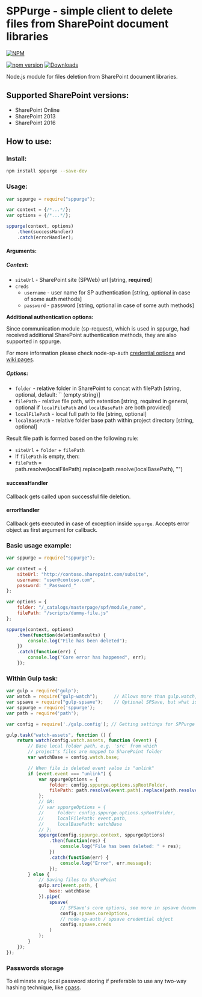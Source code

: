 # SPPurge - simple client to delete files from SharePoint document libraries

[![NPM](https://nodei.co/npm/sppurge.png?mini=true&downloads=true&downloadRank=true&stars=true)](https://nodei.co/npm/sppurge/)

[![npm version](https://badge.fury.io/js/sppurge.svg)](https://badge.fury.io/js/sppurge)
[![Downloads](https://img.shields.io/npm/dm/sppurge.svg)](https://www.npmjs.com/package/sppurge)

Node.js module for files deletion from SharePoint document libraries.

## Supported SharePoint versions:
- SharePoint Online
- SharePoint 2013
- SharePoint 2016

## How to use:

### Install:
```bash
npm install sppurge --save-dev
```

### Usage:

```javascript
var sppurge = require("sppurge");

var context = {/*...*/};
var options = {/*...*/};

sppurge(context, options)
    .then(successHandler)
    .catch(errorHandler);
```

#### Arguments:

##### Context:
- `siteUrl` - SharePoint site (SPWeb) url [string, **required**]
- `creds`
  - `username` - user name for SP authentication [string, optional in case of some auth methods]
  - `password` - password [string, optional in case of some auth methods]

**Additional authentication options:**

Since communication module (sp-request), which is used in sppurge, had received additional SharePoint authentication methods, they are also supported in sppurge.

For more information please check node-sp-auth [credential options](https://github.com/s-KaiNet/node-sp-auth#params) and [wiki pages](https://github.com/s-KaiNet/node-sp-auth/wiki).

##### Options:
- `folder` - relative folder in SharePoint to concat with filePath [string, optional, default: `` (empty string)]
- `filePath` - relative file path, with extention [string, required in general, optional if `localFilePath` and `localBasePath` are both provided]
- `localFilePath` - local full path to file [string, optional]
- `localBasePath` - relative folder base path within project directory [string, optional]

Result file path is formed based on the following rule:

- `siteUrl` + `folder` + `filePath`
- If `filePath` is empty, then:
 - `filePath` = path.resolve(localFilePath).replace(path.resolve(localBasePath), "")

#### successHandler
Callback gets called upon successful file deletion.

#### errorHandler
Callback gets executed in case of exception inside `sppurge`. Accepts error object as first argument for callback.

### Basic usage example:

```javascript
var sppurge = require("sppurge");

var context = {
    siteUrl: "http://contoso.sharepoint.com/subsite",
    username: "user@contoso.com",
    password: "_Password_"
};

var options = {
    folder: "/_catalogs/masterpage/spf/module_name",
    filePath: "/scripts/dummy-file.js"
};

sppurge(context, options)
    .then(function(deletionResults) {
        console.log("File has been deleted");
    })
    .catch(function(err) {
        console.log("Core error has happened", err);
    });
```

### Within Gulp task:

```javascript
var gulp = require('gulp');
var watch = require("gulp-watch");      // Allows more than gulp.watch, is recommended
var spsave = require("gulp-spsave");    // Optional SPSave, but what is the reason to use SPPurge without SPSave?
var sppurge = require('sppurge');
var path = require('path');

var config = require('./gulp.config'); // Getting settings for SPPurge and SPSave

gulp.task("watch-assets", function () {
    return watch(config.watch.assets, function (event) {
        // Base local folder path, e.g. 'src' from which 
        // project's files are mapped to SharePoint folder
        var watchBase = config.watch.base;

        // When file is deleted event value is "unlink"
        if (event.event === "unlink") {
            var sppurgeOptions = {
                folder: config.sppurge.options.spRootFolder,
                filePath: path.resolve(event.path).replace(path.resolve(watchBase), "")
            };
            // OR:
            // var sppurgeOptions = {
            //     folder: config.sppurge.options.spRootFolder,
            //     localFilePath: event.path,
            //     localBasePath: watchBase
            // };
            sppurge(config.sppurge.context, sppurgeOptions)
                .then(function(res) {
                    console.log("File has been deleted: " + res);
                })
                .catch(function(err) {
                    console.log("Error", err.message);
                });
        } else {
            // Saving files to SharePoint
            gulp.src(event.path, {
                base: watchBase
            }).pipe(
                spsave(
                    // SPSave's core options, see more in spsave documentation
                    config.spsave.coreOptions,
                    // node-sp-auth / spsave credential object
                    config.spsave.creds
                )
            );
        }
    });
});
```

### Passwords storage

To eliminate any local password storing if preferable to use any two-way hashing technique, like [cpass](https://github.com/koltyakov/cpass).